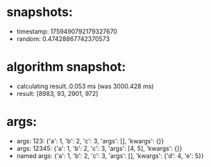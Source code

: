 # snapshots:

 * timestamp: 1759490792179327670
 * random: 0.47428867742370573

# algorithm snapshot:

 * calculating result..0.053 ms (was 3000.428 ms)
 * result: [8983, 93, 2901, 972]

# args:

 * args: 123: {'a': 1, 'b': 2, 'c': 3, 'args': [], 'kwargs': {}}
 * args: 12345: {'a': 1, 'b': 2, 'c': 3, 'args': [4, 5], 'kwargs': {}}
 * named args: {'a': 1, 'b': 2, 'c': 3, 'args': [], 'kwargs': {'d': 4, 'e': 5}}
